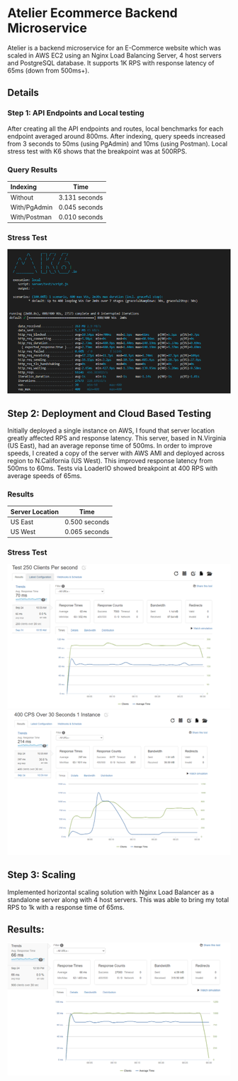 # Atelier Ecommerce Backend Microservice

Atelier is a backend microservice for an E-Commerce website which was scaled in AWS EC2 using an Nginx Load Balancing Server, 4 host servers and PostgreSQL database. It supports 1K RPS with response latency of 65ms (down from 500ms+).

## Details

### Step 1: API Endpoints and Local testing
After creating all the API endpoints and routes, local benchmarks for each endpoint averaged around 800ms. After indexing, query speeds increased from 3 seconds to 50ms (using PgAdmin) and 10ms (using Postman). Local stress test with K6 shows that the breakpoint was at 500RPS.

### Query Results

| Indexing | Time          |
| :---     | :----:        |
| Without  | 3.131 seconds |
| With/PgAdmin     | 0.045 seconds |
| With/Postman     | 0.010 seconds |

### Stress Test
![k6_local](images/local_stress.PNG)

## Step 2: Deployment and Cloud Based Testing

Initially deployed a single instance on AWS, I found that server location greatly affected RPS and response latency. This server, based in N.Virginia (US East), had an average reponse time of 500ms. In order to improve speeds, I created a copy of the server with AWS AMI and deployed across region to N.California (US West). This improved response latency from 500ms to 60ms. Tests via LoaderIO showed breakpoint at 400 RPS with average speeds of 65ms.

### Results

| Server Location | Time          |
| :---     | :----:        |
| US East     | 0.500 seconds |
| US West     | 0.065 seconds |

### Stress Test
![loader_io](images/250rps_1instance.PNG)
![loader_io](images/400rps_1instance.PNG)

## Step 3: Scaling

Implemented horizontal scaling solution with Nginx Load Balancer as a standalone server along with 4 host servers. This was able to bring my total RPS to 1k with a response time of 65ms. 

## Results:
![loader io scaled](images/final_result.PNG)
